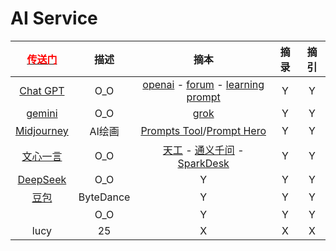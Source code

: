 <script src="../../js/JQuery/jquery.min.js" type="text/javascript"></script>
<script type="text/javascript" charset="utf-8">
  // Creating custom :external selector
  $.expr[':'].external = function(obj){
      return !obj.href.match(/^mailto\:/)
              && (obj.hostname != location.hostname);
  };    
  
  $(function(){
    // Add 'external' CSS class to all external links
    $('a:external').addClass('external');

    // turn target into target=_blank for elements w external class
    $(".external").attr('target','_blank');

  })
</script>

# AI Service

| [<font color="#ff0000">传送门</font>](../../navigation.md) | 描述 | 摘本 | 摘录 | 摘引 |
|:---:|:---:|:---:|:---:|:---:|
| [Chat GPT](https://chat.openai.com/auth/login) | O_O | [openai](https://openai.com/) - [forum](https://forum.openai.com/) - [learning prompt](https://learningprompt.wiki/) | Y | Y |
| [gemini](https://gemini.google.com/) | O_O | [grok](https://grok.com/) | Y | Y |
| [Midjourney](https://www.midjourney.com/) | AI绘画 | [Prompts Tool](https://prompt.noonshot.com/)/[Prompt Hero](https://prompthero.com/) | Y | Y |
| [文心一言](https://yiyan.baidu.com/) | O_O | [天工](https://search.tiangong.cn/) - [通义千问](https://tongyi.aliyun.com/qianwen/) - [SparkDesk](https://xinghuo.xfyun.cn/desk) | Y | Y |
| [DeepSeek](https://www.deepseek.com/) | O_O | Y | Y | Y |
| [豆包](https://www.doubao.com/chat/) | ByteDance | Y | Y | Y |
| []() | O_O | Y | Y | Y |
| lucy | 25 | X | X | X |

